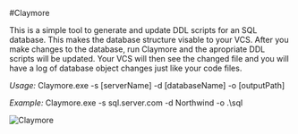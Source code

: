 #Claymore

This is a simple tool to generate and update DDL scripts for an SQL database. This makes the database structure visable to your VCS. After you make changes to the database, run Claymore and the apropriate DDL scripts will be updated. Your VCS will then see the changed file and you will have a log of database object changes just like your code files.

_Usage:_ Claymore.exe -s [serverName] -d [databaseName] -o [outputPath]

_Example:_ Claymore.exe -s sql.server.com -d Northwind -o .\sql

![Claymore](http://dl.dropbox.com/u/2989008/github/Claymore.png)